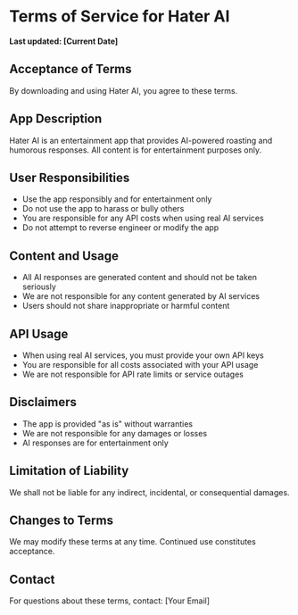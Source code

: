 # Terms of Service for Hater AI

**Last updated: [Current Date]**

## Acceptance of Terms
By downloading and using Hater AI, you agree to these terms.

## App Description
Hater AI is an entertainment app that provides AI-powered roasting and humorous responses. All content is for entertainment purposes only.

## User Responsibilities
- Use the app responsibly and for entertainment only
- Do not use the app to harass or bully others
- You are responsible for any API costs when using real AI services
- Do not attempt to reverse engineer or modify the app

## Content and Usage
- All AI responses are generated content and should not be taken seriously
- We are not responsible for any content generated by AI services
- Users should not share inappropriate or harmful content

## API Usage
- When using real AI services, you must provide your own API keys
- You are responsible for all costs associated with your API usage
- We are not responsible for API rate limits or service outages

## Disclaimers
- The app is provided "as is" without warranties
- We are not responsible for any damages or losses
- AI responses are for entertainment only

## Limitation of Liability
We shall not be liable for any indirect, incidental, or consequential damages.

## Changes to Terms
We may modify these terms at any time. Continued use constitutes acceptance.

## Contact
For questions about these terms, contact: [Your Email] 